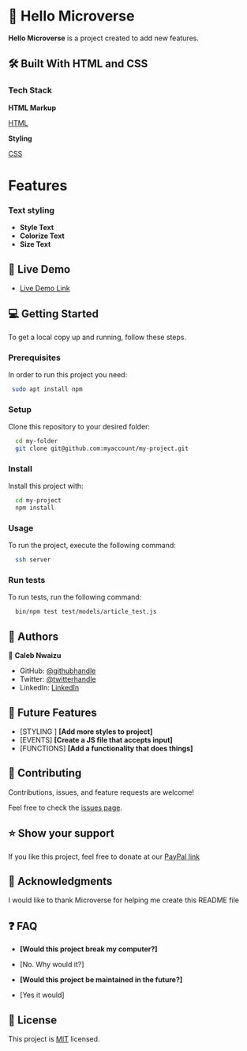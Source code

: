 

# 📖 Hello Microverse 



**Hello Microverse** is a project created to add new features.

## 🛠 Built With HTML and CSS

### Tech Stack



 **HTML Markup**

   [HTML](https://www.w3.org/)



  **Styling**

  [CSS](https://web.dev/learn/css/)



# Features

### Text styling


- **Style Text**
- **Colorize Text**
- **Size Text**




## 🚀 Live Demo


- [Live Demo Link](https://calebchris000.github.io/Hello-World/)



## 💻 Getting Started



To get a local copy up and running, follow these steps.

### Prerequisites

In order to run this project you need:


```sh
 sudo apt install npm
```

### Setup

Clone this repository to your desired folder:



```sh
  cd my-folder
  git clone git@github.com:myaccount/my-project.git
```

### Install

Install this project with: 



```sh
  cd my-project
  npm install
```


### Usage

To run the project, execute the following command:


```sh
  ssh server
```


### Run tests

To run tests, run the following command:


```sh
  bin/npm test test/models/article_test.js
```



## 👥 Authors



👤 **Caleb Nwaizu**

- GitHub: [@githubhandle](https://github.com/calebchris000)
- Twitter: [@twitterhandle](https://twitter.com/calebchris000)
- LinkedIn: [LinkedIn](https://www.linkedin.com/in/caleb-nwaizu-b815aa23b/)




## 🔭 Future Features



- [STYLING ] **[Add more styles to project]**
- [EVENTS] **[Create a JS file that accepts input]**
- [FUNCTIONS] **[Add a functionality that does things]**



## 🤝 Contributing

Contributions, issues, and feature requests are welcome!

Feel free to check the [issues page](https://docs.github.com/en/issues/tracking-your-work-with-issues/about-issues).




## ⭐️ Show your support



If you like this project, feel free to donate at our [PayPal link](paypal.com)



## 🙏 Acknowledgments



I would like to thank Microverse for helping me create this README file



## ❓ FAQ


- **[Would this project break my computer?]**

 - [No. Why would it?]

- **[Would this project be maintained in the future?]**

 - [Yes it would]



## 📝 License

This project is [MIT](https://choosealicense.com/licenses/mit/) licensed.

